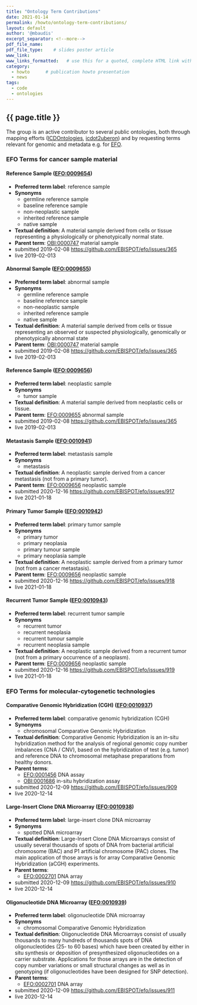 ```yaml
---
title: "Ontology Term Contributions"
date: 2021-01-14
permalink: /howto/ontology-term-contributions/
layout: default
author: '@mbaudis'
excerpt_separator: <!--more-->
pdf_file_name:
pdf_file_type:    # slides poster article
www_link:
www_links_formatted:   # use this for a quoted, complete HTML link with label '<a href="http://" target="_blank">...</a>'
category:
  - howto      # publication howto presentation
  - news
tags:
  - code
  - ontologies
---
```


## {{ page.title }}

The group is an active contributor to several public ontologies, both through mapping efforts
([ICDOntologies](https://github.com/progenetix/ICDOntologies), [icdot2uberon](https://github.com/progenetix/icdot2uberon)) and
by requesting terms relevant for genomic and metadata e.g. for [EFO](https://www.ebi.ac.uk/ols/ontologies/efo).

<!--more-->

### EFO Terms for cancer sample material

#### Reference Sample ([EFO:0009654](http://www.ebi.ac.uk/efo/EFO_0009654))

* **Preferred term label**: reference sample
* **Synonyms**
  - germline reference sample
  - baseline reference sample
  - non-neoplastic sample
  - inherited reference sample
  - native sample
* **Textual definition**: A material sample derived from cells or tissue representing a physiologically or phenotypically normal state.
* **Parent term**: [OBI:0000747](http://purl.obolibrary.org/obo/OBI_0000747) material sample
* submitted 2019-02-08 <https://github.com/EBISPOT/efo/issues/365>
* live 2019-02-013

#### Abnormal Sample ([EFO:0009655](http://www.ebi.ac.uk/efo/EFO_0009655))

* **Preferred term label**: abnormal sample
* **Synonyms**
  - germline reference sample
  - baseline reference sample
  - non-neoplastic sample
  - inherited reference sample
  - native sample
* **Textual definition**: A material sample derived from cells or tissue representing an observed or suspected physiologically, genomically or phenotypically abnormal state
* **Parent term**: [OBI:0000747](http://purl.obolibrary.org/obo/OBI_0000747) material sample
* submitted 2019-02-08 <https://github.com/EBISPOT/efo/issues/365>
* live 2019-02-013

#### Reference Sample ([EFO:0009656](http://www.ebi.ac.uk/efo/EFO_0009656))

* **Preferred term label**: neoplastic sample
* **Synonyms**
  - tumor sample
* **Textual definition**: A material sample derived from neoplastic cells or tissue.
* **Parent term**: [EFO:0009655](http://www.ebi.ac.uk/efo/EFO_0009655) abnormal sample
* submitted 2019-02-08 <https://github.com/EBISPOT/efo/issues/365>
* live 2019-02-013

#### Metastasis Sample ([EFO:0010941](http://www.ebi.ac.uk/efo/EFO_0010941))

* **Preferred term label**: metastasis sample
* **Synonyms**
  - metastasis
* **Textual definition**: A neoplastic sample derived from a cancer metastasis (not from a primary tumor).
* **Parent term**: [EFO:0009656](http://www.ebi.ac.uk/efo/EFO_0009656) neoplastic sample
* submitted 2020-12-16 <https://github.com/EBISPOT/efo/issues/917>
* live 2021-01-18

#### Primary Tumor Sample ([EFO:0010942](http://www.ebi.ac.uk/efo/EFO_0010942))

* **Preferred term label**: primary tumor sample
* **Synonyms**
  - primary tumor
  - primary neoplasia
  - primary tumour sample
  - primary neoplasia sample
* **Textual definition**: A neoplastic sample derived from a primary tumor (not from a cancer metastasis).
* **Parent term**: [EFO:0009656](http://www.ebi.ac.uk/efo/EFO_0009656) neoplastic sample
* submitted 2020-12-16 <https://github.com/EBISPOT/efo/issues/918>
* live 2021-01-18

#### Recurrent Tumor Sample ([EFO:0010943](http://www.ebi.ac.uk/efo/EFO_0010943))

* **Preferred term label**: recurrent tumor sample
* **Synonyms**
  - recurrent tumor
  - recurrent neoplasia
  - recurrent tumour sample
  - recurrent neoplasia sample
* **Textual definition**: A neoplastic sample derived from a recurrent tumor (not from a primary occurrence of a neoplasm).
* **Parent term**: [EFO:0009656](http://www.ebi.ac.uk/efo/EFO_0009656) neoplastic sample
* submitted 2020-12-16 <https://github.com/EBISPOT/efo/issues/919>
* live 2021-01-18


### EFO Terms for molecular-cytogenetic technologies

#### Comparative Genomic Hybridization (CGH) ([EFO:0010937](http://www.ebi.ac.uk/efo/EFO_0010937))

* **Preferred term label**: comparative genomic hybridization (CGH)
* **Synonyms**
  - chromosomal Comparative Genomic Hybridization
* **Textual definition**: Comparative Genomic Hybridization is an in-situ hybridization method for the analysis of regional genomic copy number imbalances (CNA / CNV), based on the hybridization of test (e.g. tumor) and reference DNA to chromosomal metaphase preparations from healthy donors.
* **Parent terms**:
  - [EFO:0001456](http://www.ebi.ac.uk/efo/EFO_0001456) DNA assay
  - [OBI:0001686](http://purl.obolibrary.org/obo/OBI_0001686) in-situ hybridization assay
* submitted 2020-12-09 <https://github.com/EBISPOT/efo/issues/909>
* live 2020-12-14

#### Large-Insert Clone DNA Microarray ([EFO:0010938](http://www.ebi.ac.uk/efo/EFO_0010938))

* **Preferred term label**: large-insert clone DNA microarray
* **Synonyms**
  - spotted DNA microarray
* **Textual definition**: Large-Insert Clone DNA Microarrays consist of usually several thousands of spots of DNA from bacterial artificial chromosome (BAC) and P1 artificial chromosome (PAC) clones. The main application of those arrays is for array Comparative Genomic Hybridization (aCGH) experiments.
* **Parent terms**:
  - [EFO:0002701](http://www.ebi.ac.uk/efo/EFO_0002701) DNA array
* submitted 2020-12-09 <https://github.com/EBISPOT/efo/issues/910>
* live 2020-12-14

#### Oligonucleotide DNA Microarray ([EFO:0010939](http://www.ebi.ac.uk/efo/EFO_0010939))

* **Preferred term label**: oligonucleotide DNA microarray
* **Synonyms**
  - chromosomal Comparative Genomic Hybridization
* **Textual definition**: Oligonucleotide DNA Microarrays consist of usually thousands to many hundreds of thousands spots of DNA oligonucleotides (25- to 60 bases) which have been created by either in situ synthesis or deposition of presynthesized oligonucleotides on a carrier substrate. Applications for those arrays are in the detection of copy number variations or small structural changes as well as in genotyping (if oligonucleotides have been designed for SNP detection).
* **Parent terms**:
  - [EFO:0002701](http://www.ebi.ac.uk/efo/EFO_0002701) DNA array
* submitted 2020-12-09 <https://github.com/EBISPOT/efo/issues/911>
* live 2020-12-14
